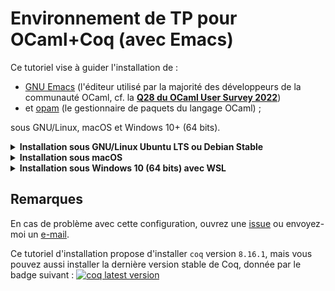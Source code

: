 # Environnement de TP pour OCaml+Coq (avec Emacs)

Ce tutoriel vise à guider l'installation de :

* [GNU Emacs](https://en.wikipedia.org/wiki/GNU_Emacs) (l'éditeur utilisé par la majorité des développeurs de la communauté OCaml, cf. la **[Q28 du OCaml User Survey 2022](https://ocaml-sf.org/docs/2022/ocaml-user-survey-2022.pdf)**)
* et [opam](https://opam.ocaml.org/) (le gestionnaire de paquets du langage OCaml) ;

sous GNU/Linux, macOS et Windows 10+ (64 bits).

<details><summary><b>Installation sous GNU/Linux Ubuntu LTS ou Debian Stable</b></summary>

(*Ces composants sont déjà installés sur les PC de l'UPS, sauter alors
ces étapes.*)

1. Installer `emacs` (version `>= 25.1`) et `rlwrap` (*optionnel mais recommandé*) :
   ```
   sudo apt-get update
   sudo apt-get install emacs rlwrap
   ```
   Il peut être nécessaire de remplacer `emacs` par `emacs25` sur certaines distributions
   si le paquet `emacs` n'est pas disponible.

1. Installer les dépendances d'`opam` :
   ```
   sudo apt-get install aspcud bubblewrap build-essential curl git m4 tar unzip
   sudo apt-get install pkg-config libssl-dev
   ```
   Si vous avez une version trop ancienne d'Ubuntu n'ayant pas le paquet [`bubblewrap`](https://packages.ubuntu.com/bubblewrap),
   vous pouvez utiliser ce PPA : <https://launchpad.net/~avsm/+archive/ubuntu/ppa>.

1. Installer `opam` 2.0 (comme les paquets Debian/Ubuntu sont trop
   anciens, mieux vaut utiliser le [script d'installation
   officiel](https://opam.ocaml.org/doc/Install.html)) :
   ```
   curl -fOL https://github.com/ocaml/opam/raw/master/shell/install.sh
   sh ./install.sh
   ```

1. Configurer `opam` puis installer `merlin` :
   ```
   opam init --auto-setup --bare
   opam switch create 4.12.1 ocaml-base-compiler.4.12.1
   eval $(opam env)
   opam update
   opam install -y merlin
   ```
   **Ne pas exécuter `opam user-setup install`**.

1. **Optionnel** : installer `utop` (pour un toplevel en ligne de commande plus riche que `rlwrap ocaml`)
   ```
   opam install utop
   ```

1. **Optionnel** : installer `coq` :
   ```
   opam repo add --all-switches --set-default coq-released https://coq.inria.fr/opam/released
   opam pin add -n -k version coq 8.16.1
   opam install -j 2 coq
   ```

1. **Optionnel** : installer [`learn-ocaml.el`](https://github.com/pfitaxel/learn-ocaml.el)

## Installation des modes Emacs pour OCaml et Coq

(*Reprendre à cette étape si vous travaillez sur un PC de l'UPS.*)

Pour installer automatiquement les modes
[tuareg](https://github.com/ocaml/tuareg),
[merlin-eldoc](https://github.com/Khady/merlin-eldoc),
[merlin-iedit](https://github.com/ocaml/merlin/blob/master/emacs/merlin-iedit.el),
[company](https://github.com/company-mode/company-mode),
[learn-ocaml](https://github.com/pfitaxel/learn-ocaml.el),
[ProofGeneral](https://github.com/ProofGeneral/PG),
[company-coq](https://github.com/cpitclaudel/company-coq) et
[magit](https://magit.vc) :

1. Téléchargez et placez le fichier `.emacs` fourni à la racine de
   votre *homedir* (`~/`) :
   ```
   cd                    # pour revenir à la racine du homedir (~/)
   mv -f .emacs .emacs~  # pour sauvegarder votre fichier au cas où
   # si la ligne précédente renvoie une erreur, ne pas en tenir compte
   curl -fOL https://github.com/erikmd/tapfa-init.el/raw/master/.emacs
   ```
   > *Note* : Si vous n'utilisez pas `curl` mais la fonctionnalité de
   > téléchargement de votre navigateur, veillez à ce que celui-ci
   > n'enlève pas le point au début du fichier
   > ([`.emacs`](https://github.com/erikmd/tapfa-init.el/raw/master/.emacs),
   > pas `emacs`).

1. Lancer Emacs :
   ```
   emacs &
   ```
   L'installation des modes Emacs pour OCaml et Coq devrait se lancer
   automatiquement et durer environ 2'30.

   > ***Note pour les utilisateurs de Debian*** : si vous avez **Emacs 26.1**
   > (la version packagée [dans Debian 10](https://packages.debian.org/buster/emacs)),
   > vous pourriez avoir le message d'erreur
   > "Buffer ' \*http elpa.gnu.org:443\*' has a running process; kill it?" ou bien
   > "Failed to download 'melpa' archive during the package refresh step".
   > C'est un bug connu ([debbug #34341](https://debbugs.gnu.org/cgi/bugreport.cgi?bug=34341))
   > qui a été corrigé dans Emacs 26.3 et 27.1. En gardant Emacs 26.1,
   > un contournement simple consiste à décommenter la ligne
   > `(setq gnutls-algorithm-priority "NORMAL:-VERS-TLS1.3")`
   > dans votre fichier `.emacs` (enlever les `;;` devant cette ligne)
   > et redémarrer emacs.

   En cas d'un autre type de souci durant l'installation, faites
   <kbd>M-x package-install-selected-packages RET</kbd>
   (<kbd>M-x</kbd> désignant <kbd>Alt+X</kbd>
   et <kbd>RET</kbd> la touche Entrée) et redémarrez emacs.

1. Vous pouvez alors **créer ou ouvrir un fichier OCaml** en tapant
   <kbd>C-x C-f tp1.ml RET</kbd> (<kbd>C-x</kbd> désignant <kbd>Ctrl+X</kbd>).

   Tester alors l'installation en effectuant les deux choses suivantes :

   * Écrire une erreur de type (`let n = 1 + true`) et taper sur
     <kbd>C-x C-s</kbd> pour sauvegarder.
     Assurez-vous que l'IDE a bien mis en surbrillance l'erreur de type
     (et si vous placez le curseur dessus (ou tapez <kbd>C-c C-x</kbd>),
     vous devriez voir le message d'erreur complet :
     *This expression has type bool but an expression was expected of type int*).

   * Corriger l'expression précédemment tapée (`let n = 1 + 2`) puis taper sur
     <kbd>C-c C-e</kbd> pour évaluer l'expression courante dans un toplevel
     (si l'IDE affiche `OCaml REPL to run:` la première fois, valider avec
     <kbd>RET</kbd> = touche Entrée).

1. Et si vous avez installé `learn-ocaml-client`, pour utiliser le mode
   [`learn-ocaml`](https://github.com/pfitaxel/learn-ocaml.el#usage),
   vous pouvez taper <kbd>M-x learn-ocaml-mode RET</kbd>.
</details>

<details><summary><b>Installation sous macOS</b></summary>

1. Installer [Emacs avec Homebrew Cask](https://formulae.brew.sh/cask/emacs):
   ```
   brew install --cask emacs
   ```

1. Installer `opam` 2.x avec Homebrew :
   ```
   brew install opam
   ```

1. Configurer `opam` puis installer `merlin` :
   ```
   opam init --auto-setup --bare
   opam switch create 4.12.1 ocaml-base-compiler.4.12.1
   eval $(opam env)
   opam update
   opam install -y merlin
   ```
   **Ne pas exécuter `opam user-setup install`**.

1. **Optionnel** : installer `utop` (pour un toplevel en ligne de commande plus riche que `rlwrap ocaml`)
   ```
   opam install utop
   ```

1. **Optionnel** : installer `coq` :
   ```
   opam repo add --all-switches --set-default coq-released https://coq.inria.fr/opam/released
   opam pin add -n -k version coq 8.16.1
   opam install -j 2 coq
   ```

1. **Optionnel** : installer [`learn-ocaml.el`](https://github.com/pfitaxel/learn-ocaml.el)

## Installation des modes Emacs pour OCaml et Coq

Pour installer automatiquement les modes
[tuareg](https://github.com/ocaml/tuareg),
[merlin-eldoc](https://github.com/Khady/merlin-eldoc),
[merlin-iedit](https://github.com/ocaml/merlin/blob/master/emacs/merlin-iedit.el),
[company](https://github.com/company-mode/company-mode),
[learn-ocaml](https://github.com/pfitaxel/learn-ocaml.el),
[ProofGeneral](https://github.com/ProofGeneral/PG),
[company-coq](https://github.com/cpitclaudel/company-coq) et
[magit](https://magit.vc) :

1. Téléchargez et placez le fichier `.emacs` fourni à la racine de
   votre *homedir* (`~/`) :
   ```
   cd                    # pour revenir à la racine du homedir (~/)
   mv -f .emacs .emacs~  # pour sauvegarder votre fichier
   # si la ligne précédente renvoie une erreur, ne pas en tenir compte
   curl -fOL https://github.com/erikmd/tapfa-init.el/raw/master/.emacs
   ```
   > *Note* : Si vous n'utilisez pas `curl` mais la fonctionnalité de
   > téléchargement de votre navigateur, veillez à ce que celui-ci
   > n'enlève pas le point au début du fichier
   > ([`.emacs`](https://github.com/erikmd/tapfa-init.el/raw/master/.emacs),
   > pas `emacs`).

1. Lancer Emacs :
   ```
   emacs &
   ```
   L'installation des modes Emacs pour OCaml et Coq devrait se lancer
   automatiquement en arrière-plan et durer environ 2'30.

   En cas de souci, faites
   <kbd>M-x package-install-selected-packages RET</kbd>
   (<kbd>M-x</kbd> désignant <kbd>Alt+X</kbd>
   et <kbd>RET</kbd> la touche Entrée) et redémarrez emacs.

1. Vous pouvez alors **créer ou ouvrir un fichier OCaml** en tapant
   <kbd>C-x C-f tp1.ml RET</kbd> (<kbd>C-x</kbd> désignant <kbd>Ctrl+X</kbd>).

   Tester alors l'installation en effectuant les deux choses suivantes :

   * Écrire une erreur de type (`let n = 1 + true`) et taper sur
     <kbd>C-x C-s</kbd> pour sauvegarder.
     Assurez-vous que l'IDE a bien mis en surbrillance l'erreur de type
     (et si vous placez le curseur dessus (ou tapez <kbd>C-c C-x</kbd>),
     vous devriez voir le message d'erreur complet :
     *This expression has type bool but an expression was expected of type int*).

   * Corriger l'expression précédemment tapée (`let n = 1 + 2`) puis taper sur
     <kbd>C-c C-e</kbd> pour évaluer l'expression courante dans un toplevel
     (si l'IDE affiche `OCaml REPL to run:` la première fois, valider avec
     <kbd>RET</kbd> = touche Entrée).

1. Et si vous avez installé `learn-ocaml-client`, pour utiliser le mode
   [`learn-ocaml`](https://github.com/pfitaxel/learn-ocaml.el#usage),
   vous pouvez taper <kbd>M-x learn-ocaml-mode RET</kbd>.
</details>

<details>
<summary><b>Installation sous Windows 10 (64 bits) avec WSL</b></summary>

1. Installer GNU Emacs 28 à partir de
   <https://vigou3.gitlab.io/emacs-modified-windows/>

1. Activer WSL dans Windows 10 :
   <https://docs.microsoft.com/en-us/windows/wsl/install-win10>

1. Installer une distribution GNU/Linux
   ([Debian](https://www.microsoft.com/store/apps/9MSVKQC78PK6) ou
   [Ubuntu](https://www.microsoft.com/store/apps/9N9TNGVNDL3Q)) à
   partir de Microsoft Store.

1. Ouvrir un terminal WSL (par ex. en tapant le nom de la distribution
   dans le Menu Démarrer) et assurez-vous que vous avez un compte
   utilisateur Linux "normal" (**pas `root`**)

1. Mettre à jour l'index des paquets :

   ```
   sudo apt-get update
   ```

1. Installer les dépendances d'`opam` :

   ```
   sudo apt-get install aspcud bubblewrap build-essential curl git m4 tar unzip
   sudo apt-get install pkg-config libssl-dev
   ```

1. Installer `opam` 2.0 (comme les paquets Debian/Ubuntu sont trop
   anciens, mieux vaut utiliser le [script d'installation
   officiel](https://opam.ocaml.org/doc/Install.html)) :

   ```
   curl -fOL https://github.com/ocaml/opam/raw/master/shell/install.sh
   sh ./install.sh
   ```

1. Configurer `opam` et installer `merlin` :
   (**`--disable-sandboxing` est requis**) :

   ```
   opam init --disable-sandboxing --auto-setup --bare
   opam switch create 4.12.1 ocaml-base-compiler.4.12.1
   eval $(opam env)
   opam update
   opam install -y merlin
   ```
   (*Les commandes précédentes doivent être copiées ligne à ligne !*)

   **Ne pas exécuter `opam user-setup install`**.

1. **Optionnel** : installer `coq` :
   ```
   opam repo add --all-switches --set-default coq-released https://coq.inria.fr/opam/released
   opam pin add -n -k version coq 8.16.1
   opam install -j 2 coq
   ```

1. **Optionnel** : installer `utop` (pour un toplevel en ligne de commande plus riche que `rlwrap ocaml`)
   ```
   opam install utop
   ```

1. **Optionnel** : installer [`learn-ocaml.el`](https://github.com/pfitaxel/learn-ocaml.el)

1. Installer `wsl-alias` :

   ```
   curl -fOL https://github.com/leongrdic/wsl-alias/raw/master/install.sh
   bash ./install.sh
   ```

   et valider les questions posées.

1. Ajouter comme indiqué, le chemin suivant à votre `PATH` Windows :
   `%userprofile%\wsl-alias` (vous pouvez vous inspirer de la page
   <https://stackoverflow.com/a/44272417>).

1. Ouvrir un terminal cmd.exe (a.k.a. MS-DOS, **pas WSL**) et taper les
   commandes suivantes :

   ```
   b wsl-alias add opam opam
   b wsl-alias add ocaml "opam exec -- ocaml"
   b wsl-alias add ocamlc "opam exec -- ocamlc"
   b wsl-alias add ocamlmerlin "opam exec -- ocamlmerlin"
   b wsl-alias add learn-ocaml-client "wrapper-learn-ocaml-client"
   b wsl-alias add utop "opam exec -- utop"
   b wsl-alias add coqtop "opam exec -- coqtop"
   b wsl-alias add coqidetop "opam exec -- coqidetop"
   b wsl-alias add coqc "opam exec -- coqc"
   b wsl-alias list  # pour vérifier
   b                 # sans argument, pour passer en mode WSL
   ```

   (*Les commandes précédentes doivent être copiées ligne à ligne !*)

1. Dans la **ligne de commande WSL** (vérifier que vous êtes bien dans le répertoire
   `/mnt/c/Users/VOTRELOGIN` = dossier personnel Windows), télécharger
   le fichier `.emacs` fourni :

   ```
   mv -f .emacs .emacs.bak  # pour sauvegarder votre fichier au cas où
   # si la ligne précédente renvoie une erreur, ne pas en tenir compte
   curl -fOL https://github.com/erikmd/tapfa-init.el/raw/master/win64/.emacs
   ```

1. Toujours dans la **ligne de commande WSL**, éditer le fichier
   `~/.wsl-alias/env.sh` en tapant :

   ```
   nano ~/.wsl-alias/env.sh
   ```
    
   Ajouter à la fin de ce fichier (qui doit déjà exister) :

   ```
   wrapper-learn-ocaml-client() {
       declare -a args
       args=()
       for arg; do
       args[${#args[@]}]="$(sed -e 's|htt/mnt/p\\\?|http://|; s|http/mnt/s\\\?|https://|' <<< "$arg")"
       done
       exec opam exec -- learn-ocaml-client "${args[@]}"
   }
   ```

   Sauver avec <kbd>Ctrl+O</kbd> <kbd>Entrée</kbd> et quitter avec
   <kbd>Ctrl+X</kbd>.

1. Lancer Emacs à partir de Windows.

   L'installation des modes Emacs pour OCaml et Coq
   ([tuareg](https://github.com/ocaml/tuareg),
   [merlin](https://github.com/ocaml/merlin),
   [company](https://github.com/company-mode/company-mode),
   [learn-ocaml](https://github.com/pfitaxel/learn-ocaml.el),
   [ProofGeneral](https://github.com/ProofGeneral/PG),
   [company-coq](https://github.com/cpitclaudel/company-coq) et
   [magit](https://magit.vc)) devrait
   se lancer automatiquement et durer environ 2'30.

   En cas de souci, faites
   <kbd>M-x package-install-selected-packages RET</kbd>
   (<kbd>M-x</kbd> désignant <kbd>Alt+X</kbd>
   et <kbd>RET</kbd> la touche Entrée) et redémarrez emacs.

1. Vous pouvez alors **créer ou ouvrir un fichier OCaml** en tapant
   <kbd>C-x C-f tp1.ml RET</kbd> (<kbd>C-x</kbd> désignant <kbd>Ctrl+X</kbd>).
    
   Tester alors l'installation en effectuant les deux choses suivantes :
    
   * Écrire une erreur de type (`let n = 1 + true`) et taper sur
     <kbd>C-x C-s</kbd> pour sauvegarder.
     Assurez-vous que l'IDE a bien mis en surbrillance l'erreur de type
     (et si vous placez le curseur dessus (ou tapez <kbd>C-c C-x</kbd>),
     vous devriez voir le message d'erreur complet :
     *This expression has type bool but an expression was expected of type int*).

   * Corriger l'expression précédemment tapée (`let n = 1 + 2`) puis taper sur
     <kbd>C-c C-e</kbd> pour évaluer l'expression courante dans un toplevel
     (si l'IDE affiche `OCaml REPL to run:` la première fois, valider avec
     <kbd>RET</kbd> = touche Entrée).

1. Et si vous avez installé `learn-ocaml-client`, pour utiliser le mode
   [`learn-ocaml`](https://github.com/pfitaxel/learn-ocaml.el#usage),
   vous pouvez taper <kbd>M-x learn-ocaml-mode RET</kbd>.
</details>

## Remarques

En cas de problème avec cette configuration, ouvrez une [issue](https://github.com/erikmd/tapfa-init.el/issues) ou envoyez-moi un [e-mail](https://github.com/erikmd).
          
Ce tutoriel d'installation propose d'installer `coq` version `8.16.1`,
mais vous pouvez aussi installer la dernière version stable de Coq, donnée par le badge suivant :
[![coq latest version](https://img.shields.io/docker/v/coqorg/coq/latest)](https://github.com/coq/coq/releases)

